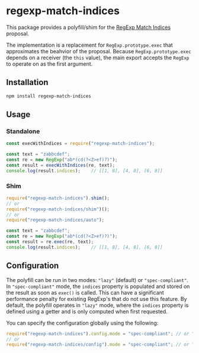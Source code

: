 # regexp-match-indices

This package provides a polyfill/shim for the [RegExp Match Indices](https://github.com/tc39/proposal-regexp-match-indices) proposal.

The implementation is a replacement for `RegExp.prototype.exec` that approximates the beahvior of the proposal. Because `RegExp.prototype.exec` depends on a receiver (the `this` value), the main export accepts the `RegExp` to operate on as the first argument.

## Installation

```sh
npm install regexp-match-indices
```

## Usage

### Standalone

```js
const execWithIndices = require("regexp-match-indices");

const text = "zabbcdef";
const re = new RegExp("ab*(cd(?<Z>ef)?)");
const result = execWithIndices(re, text);
console.log(result.indices);    // [[1, 8], [4, 8], [6, 8]]
```

### Shim

```js
require("regexp-match-indices").shim();
// or
require("regexp-match-indices/shim")();
// or
require("regexp-match-indices/auto");

const text = "zabbcdef";
const re = new RegExp("ab*(cd(?<Z>ef)?)");
const result = re.exec(re, text);
console.log(result.indices);    // [[1, 8], [4, 8], [6, 8]]
```

## Configuration

The polyfill can be run in two modes: `"lazy"` (default) or `"spec-compliant"`. In `"spec-compliant"` mode, the `indices` property is populated and stored on the result as soon as `exec()` is called. This can have a significant performance penalty for existing RegExp's that do not use this feature. By default, the polyfill operates in `"lazy"` mode, where the `indices` property is defined using a getter and is only computed when first requested.

You can specify the configuration globally using the following:

```js
require("regexp-match-indices").config.mode = "spec-compliant"; // or "lazy"
// or
require("regexp-match-indices/config").mode = "spec-compliant"; // or "lazy"
```